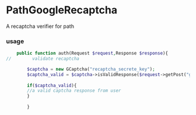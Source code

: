 # PathGoogleRecaptcha
A recaptcha verifier for path

### usage

```php
    public function auth(Request $request,Response $response){
//        validate recaptcha

        $captcha = new GCaptcha("recaptcha_secrete_key");
        $captcha_valid = $captcha->isValidResponse($request->getPost("g_recaptcha_token"));
        
        if($captcha_valid){
        //a valid captcha response from user
        }
        
        }
```
